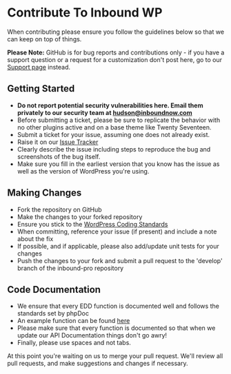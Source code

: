 # Contribute To Inbound WP

When contributing please ensure you follow the guidelines below so that we can keep on top of things.

__Please Note:__ GitHub is for bug reports and contributions only - if you have a support question or a request for a customization don't post here, go to our [Support page](https://support.inboundnow.com) instead.

## Getting Started

  * __Do not report potential security vulnerabilities here. Email them privately to our security team at [hudson@inboundnow.com](mailto:hudson@inboundnow.com)__
  * Before submitting a ticket, please be sure to replicate the behavior with no other plugins active and on a base theme like Twenty Seventeen.
  * Submit a ticket for your issue, assuming one does not already exist.
  * Raise it on our [Issue Tracker](https://github.com/inboundnow/inbound-pro/issues)
  * Clearly describe the issue including steps to reproduce the bug and screenshots of the bug itself.
  * Make sure you fill in the earliest version that you know has the issue as well as the version of WordPress you're using.

## Making Changes

* Fork the repository on GitHub
* Make the changes to your forked repository
* Ensure you stick to the [WordPress Coding Standards](https://codex.wordpress.org/WordPress_Coding_Standards)
* When committing, reference your issue (if present) and include a note about the fix
* If possible, and if applicable, please also add/update unit tests for your changes
* Push the changes to your fork and submit a pull request to the 'develop' branch of the inbound-pro repository

## Code Documentation

* We ensure that every EDD function is documented well and follows the standards set by phpDoc
* An example function can be found [here](https://gist.github.com/sunnyratilal/5308969)
* Please make sure that every function is documented so that when we update our API Documentation things don't go awry!
* Finally, please use spaces and not tabs.

At this point you're waiting on us to merge your pull request. We'll review all pull requests, and make suggestions and changes if necessary.

